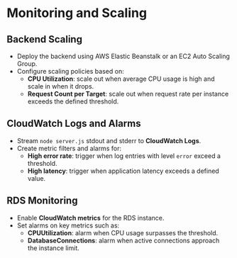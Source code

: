 # Monitoring and Scaling

## Backend Scaling
- Deploy the backend using AWS Elastic Beanstalk or an EC2 Auto Scaling Group.
- Configure scaling policies based on:
  - **CPU Utilization**: scale out when average CPU usage is high and scale in when it drops.
  - **Request Count per Target**: scale out when request rate per instance exceeds the defined threshold.

## CloudWatch Logs and Alarms
- Stream `node server.js` stdout and stderr to **CloudWatch Logs**.
- Create metric filters and alarms for:
  - **High error rate**: trigger when log entries with level `error` exceed a threshold.
  - **High latency**: trigger when application latency exceeds a defined value.

## RDS Monitoring
- Enable **CloudWatch metrics** for the RDS instance.
- Set alarms on key metrics such as:
  - **CPUUtilization**: alarm when CPU usage surpasses the threshold.
  - **DatabaseConnections**: alarm when active connections approach the instance limit.
